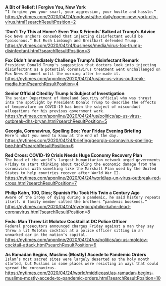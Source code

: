 **A Bit of Relief: I Forgive You, New York**\
`“I forgive you your snarl, your aggression, your hustle and hassle.”`\
https://nytimes.com/2020/04/24/podcasts/the-daily/poem-new-york-city-virus.html?searchResultPosition=2

**‘Don’t Try This at Home’: Even ‘Fox & Friends’ Balked at Trump’s Advice**\
`Fox News anchors conceded that injecting disinfectant would be “poisonous.” But Rush Limbaugh and Breitbart defended Trump.`\
https://nytimes.com/2020/04/24/business/media/virus-fox-trump-disinfectant.html?searchResultPosition=3

**Fox Didn't Immediately Challenge Trump's Disinfectant Remark**\
`President Donald Trump's suggestion that doctors look into injecting disinfectant as a potential coronavirus treatment went unchallenged on Fox News Channel until the morning after he made it.`\
https://nytimes.com/aponline/2020/04/24/us/ap-us-virus-outbreak-media.html?searchResultPosition=4

**Senior Official Cited by Trump Is Subject of Investigation**\
`The senior Department of Homeland Security official who was thrust into the spotlight by President Donald Trump to describe the effects of temperature on COVID-19 has been the subject of misconduct allegations for his previous government work.`\
https://nytimes.com/aponline/2020/04/24/us/politics/ap-us-virus-outbreak-dhs-bryan.html?searchResultPosition=5

**Georgia, Coronavirus, Spelling Bee: Your Friday Evening Briefing**\
`Here’s what you need to know at the end of the day.`\
https://nytimes.com/2020/04/24/briefing/georgia-coronavirus-spelling-bee.html?searchResultPosition=6

**Red Cross: COVID-19 Crisis Needs Huge Economy Recovery Plan**\
`The head of the world’s largest humanitarian network urged governments Friday to start thinking about tackling the economic damage from the coronavirus with something like the Marshall Plan used by the United States to help countries recover after World War II.`\
https://nytimes.com/aponline/2020/04/24/world/ap-un-virus-outbreak-red-cross.html?searchResultPosition=7

**Philip Kahn, 100, Dies; Spanish Flu Took His Twin a Century Ago**\
`Aware of the irony of dying during a pandemic, he said history repeats itself. A family member called the brothers “pandemic bookends.”`\
https://nytimes.com/2020/04/24/nyregion/philip-kahn-dead-coronavirus.html?searchResultPosition=8

**Feds: Man Threw Lit Molotov Cocktail at DC Police Officer**\
`Federal prosecutors announced charges Friday against a man they say threw a lit Molotov cocktail at a police officer sitting in an unmarked car in the nation’s capital.`\
https://nytimes.com/aponline/2020/04/24/us/politics/ap-us-molotov-cocktail-attack.html?searchResultPosition=9

**As Ramadan Begins, Muslims (Mostly) Accede to Pandemic Orders**\
`Islam’s most sacred sites were largely deserted as the holy month started, but Muslims in some places were resisting in ways that could spread the coronavirus.`\
https://nytimes.com/2020/04/24/world/middleeast/as-ramadan-begins-muslims-mostly-accede-to-pandemic-orders.html?searchResultPosition=10

